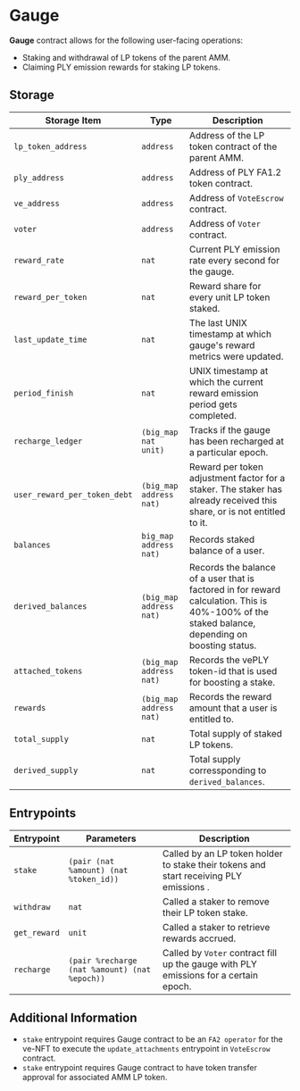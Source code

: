 # Gauge

**Gauge** contract allows for the following user-facing operations:

- Staking and withdrawal of LP tokens of the parent AMM.
- Claiming PLY emission rewards for staking LP tokens.

## Storage

| Storage Item                 | Type                    | Description                                                                                                                                     |
| ---------------------------- | ----------------------- | ----------------------------------------------------------------------------------------------------------------------------------------------- |
| `lp_token_address`           | `address`               | Address of the LP token contract of the parent AMM.                                                                                             |
| `ply_address`                | `address`               | Address of PLY FA1.2 token contract.                                                                                                            |
| `ve_address`                 | `address`               | Address of `VoteEscrow` contract.                                                                                                               |
| `voter`                      | `address`               | Address of `Voter` contract.                                                                                                                    |
| `reward_rate`                | `nat`                   | Current PLY emission rate every second for the gauge.                                                                                           |
| `reward_per_token`           | `nat`                   | Reward share for every unit LP token staked.                                                                                                    |
| `last_update_time`           | `nat`                   | The last UNIX timestamp at which gauge's reward metrics were updated.                                                                           |
| `period_finish`              | `nat`                   | UNIX timestamp at which the current reward emission period gets completed.                                                                      |
| `recharge_ledger`            | `(big_map nat unit)`    | Tracks if the gauge has been recharged at a particular epoch.                                                                                   |
| `user_reward_per_token_debt` | `(big_map address nat)` | Reward per token adjustment factor for a staker. The staker has already received this share, or is not entitled to it.                          |
| `balances`                   | `big_map address nat)`  | Records staked balance of a user.                                                                                                               |
| `derived_balances`           | `(big_map address nat)` | Records the balance of a user that is factored in for reward calculation. This is 40%-100% of the staked balance, depending on boosting status. |
| `attached_tokens`            | `(big_map address nat)` | Records the vePLY token-id that is used for boosting a stake.                                                                                   |
| `rewards`                    | `(big_map address nat)` | Records the reward amount that a user is entitled to.                                                                                           |
| `total_supply`               | `nat`                   | Total supply of staked LP tokens.                                                                                                               |
| `derived_supply`             | `nat`                   | Total supply corressponding to `derived_balances`.                                                                                              |

## Entrypoints

| Entrypoint   | Parameters                                    | Description                                                                            |
| ------------ | --------------------------------------------- | -------------------------------------------------------------------------------------- |
| `stake`      | `(pair (nat %amount) (nat %token_id))`        | Called by an LP token holder to stake their tokens and start receiving PLY emissions . |
| `withdraw`   | `nat`                                         | Called a staker to remove their LP token stake.                                        |
| `get_reward` | `unit`                                        | Called a staker to retrieve rewards accrued.                                           |
| `recharge`   | `(pair %recharge (nat %amount) (nat %epoch))` | Called by `Voter` contract fill up the gauge with PLY emissions for a certain epoch.   |

## Additional Information

- `stake` entrypoint requires Gauge contract to be an `FA2 operator` for the ve-NFT to execute the `update_attachments` entrypoint in `VoteEscrow` contract.
- `stake` entrypoint requires Gauge contract to have token transfer approval for associated AMM LP token.

